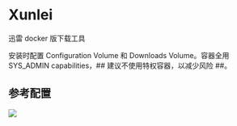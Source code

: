 # Xunlei

迅雷 docker 版下载工具

安装时配置 Configuration Volume 和 Downloads Volume。容器全用 SYS_ADMIN capabilities，## 建议不使用特权容器，以减少风险 ##。

## 参考配置

![](https://ghproxy.com/https://raw.githubusercontent.com/qwerty00007/xchart/main/assets/xunlei_readme.jpg)
